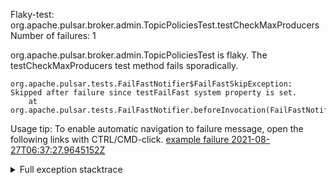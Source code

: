         
Flaky-test: org.apache.pulsar.broker.admin.TopicPoliciesTest.testCheckMaxProducers
Number of failures: 1

org.apache.pulsar.broker.admin.TopicPoliciesTest is flaky. The testCheckMaxProducers test method fails sporadically.

```
org.apache.pulsar.tests.FailFastNotifier$FailFastSkipException: Skipped after failure since testFailFast system property is set.
	at org.apache.pulsar.tests.FailFastNotifier.beforeInvocation(FailFastNotifier.java:88)

```

Usage tip: To enable automatic navigation to failure message, open the following links with CTRL/CMD-click.
[example failure 2021-08-27T06:37:27.9645152Z](https://github.com/apache/pulsar/runs/3440411059?check_suite_focus=true#step:9:1163)


<details>
<summary>Full exception stacktrace</summary>
<code><pre>
org.apache.pulsar.tests.FailFastNotifier$FailFastSkipException: Skipped after failure since testFailFast system property is set.
	at org.apache.pulsar.tests.FailFastNotifier.beforeInvocation(FailFastNotifier.java:88)

</pre></code>
</details>

